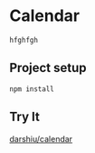 # Calendar
```
hfghfgh
```
## Project setup
```
npm install
```

## Try It
[darshiu/calendar](https://darshiu.github.io/calendar/)
